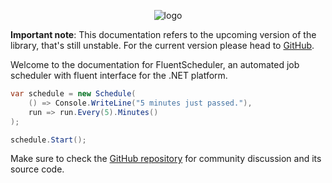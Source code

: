 <p align="center">
    <img alt="logo" src="https://raw.githubusercontent.com/fluentscheduler/FluentScheduler/master/Logo/logo-200x200.png">
</p>

**Important note**: This documentation refers to the upcoming version of the library, that's still unstable. For the current version please head to [GitHub](https://github.com/fluentscheduler/FluentScheduler).


Welcome to the documentation for FluentScheduler, an automated job scheduler with fluent interface for the .NET
platform.

```cs
var schedule = new Schedule(
    () => Console.WriteLine("5 minutes just passed."),
    run => run.Every(5).Minutes()
);

schedule.Start();
```

Make sure to check the [GitHub repository](https://github.com/fluentscheduler/FluentScheduler) for community discussion
and its source code.
